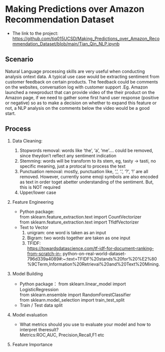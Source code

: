 # Making Predictions over Amazon Recommendation Dataset
- The link to the project: https://github.com/tiq015UCSD/Making_Predictions_over_Amazon_Recommendation_Dataset/blob/main/Tian_Qin_NLP.ipynb
## Scenario
Natural Language processing skills are very useful when conducting analysis ontext data. A typical use case would be extracting sentiment from customer
feedback on certain products. The feedback could be comments on the websites, conversation log with customer support .Eg. Amazon launched a newproduct
that can provide video of the their product on the Amazon page, if we need to gather some first hand user response (positive or negative) so as to make a
decision on whether to expand this feature or not, a NLP analysis on the comments below the video would be a good start.
## Process
1. Data Cleaning: 
    1) Stopwords removal: words like ‘the’, ‘a’, ‘me’.... could be removed, since theydon’t reflect any sentiment indication  
    2) Stemming: words will be transform to its stem, eg, tasty -> tasti, no specific meaning, just a protocal to process the text
    3) Punctuation removal: mostly, punctuation like, ‘,’, ‘.’, ‘?’, ‘!’ are all removed. However, currently some emoji symbols are also encoded as text in order toget abetter understanding of the sentiment. But, this is NOT required
    4) Upper/lower case
2. Feature Engineering
    - Python package:  
          from sklearn.feature_extraction.text import CountVectorizer  
          from sklearn.feature_extraction.text import TfidfVectorizer
    - Text to Vector
        1) unigram: one word is taken as an input
        2) Bigram: two words together are taken as one input
        3) TFIDF:  
https://towardsdatascience.com/tf-idf-for-document-ranking-from-scratch-in- python-on-real-world-dataset-796d339a4089#:~:text=TFIDF%20stands%20for%20%E2%80%9CTerm,Information%20Retrieval%20and%20Text%20Mining.
3. Model Building
    - Python package：
            from sklearn.linear_model import LogisticRegression  
            from sklearn.ensemble import RandomForestClassifier   
            from sklearn.model_selection import train_test_split   
    - Train / Test data split
4. Model evaluation
    - What metrics should you use to evaluate your model and how to interpret theresult?     
            Metrics:ROC,AUC, Precision,Recall,F1 etc

5. Feature Importance
